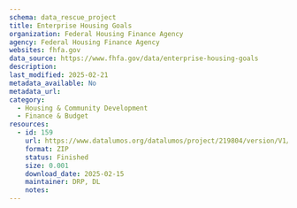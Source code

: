 ```yaml
---
schema: data_rescue_project 
title: Enterprise Housing Goals
organization: Federal Housing Finance Agency
agency: Federal Housing Finance Agency
websites: fhfa.gov
data_source: https://www.fhfa.gov/data/enterprise-housing-goals
description: 
last_modified: 2025-02-21
metadata_available: No
metadata_url: 
category:
  - Housing & Community Development 
  - Finance & Budget 
resources:
  - id: 159
    url: https://www.datalumos.org/datalumos/project/219804/version/V1/view
    format: ZIP
    status: Finished
    size: 0.001
    download_date: 2025-02-15
    maintainer: DRP, DL
    notes: 
---
```

